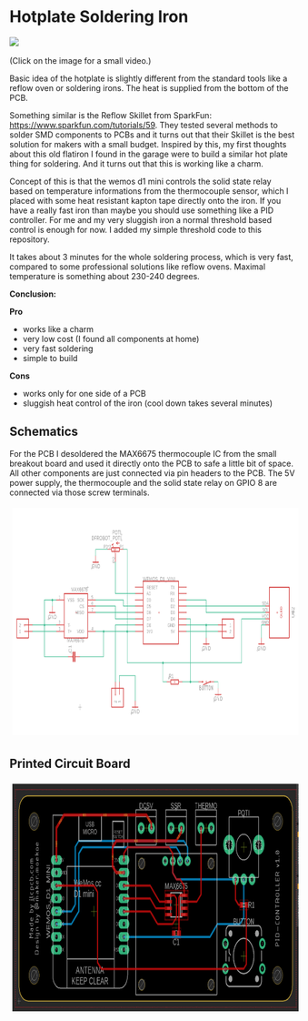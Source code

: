 # Hotplate Soldering Iron

<a href="https://www.instagram.com/p/BvreSTkI6Vh/?utm_source=ig_web_copy_link"><img src="docs/setup.png" width="500px"></a>

(Click on the image for a small video.)

Basic idea of the hotplate is slightly different from the standard tools like a reflow oven or soldering irons. The heat is supplied from the bottom of the PCB.

Something similar is the Reflow Skillet from SparkFun: https://www.sparkfun.com/tutorials/59. They tested several methods to solder SMD components to PCBs and it turns out that their Skillet is the best solution for makers with a small budget. Inspired by this, my first thoughts about this old flatiron I found in the garage were to build a similar hot plate thing for soldering. And it turns out that this is working like a charm.

Concept of this is that the wemos d1 mini controls the solid state relay based on temperature informations from the thermocouple sensor, which I placed with some heat resistant kapton tape directly onto the iron. If you have a really fast iron than maybe you should use something like a PID controller. For me and my very sluggish iron a normal threshold based control is enough for now. I added my simple threshold code to this repository.

It takes about 3 minutes for the whole soldering process, which is very fast, compared to some professional solutions like reflow ovens. Maximal temperature is something about 230-240 degrees.

__Conclusion:__

__Pro__
- works like a charm
- very low cost (I found all components at home)
- very fast soldering
- simple to build

__Cons__
- works only for one side of a PCB
- sluggish heat control of the iron (cool down takes several minutes)


## Schematics

For the PCB I desoldered the MAX6675 thermocouple IC from the small breakout board and used it directly onto the PCB to safe a little bit of space. All other components are just connected via pin headers to the PCB. The 5V power supply, the thermocouple and the solid state relay on GPIO 8 are connected via those screw terminals.

<div>
<img src="docs/schematics.png" height="400px" style="margin:5px">
</div>


## Printed Circuit Board

<div>
<img src="docs/pcb_eagle.png" height="400px" style="margin:5px">
</div>
